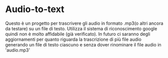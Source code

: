 # Audio-to-text
Questo è un progetto per trascrivere gli audio in formato .mp3(o altri ancora da testare) su un file di testo. Utilizza il sistema di riconoscimento google quindi non è molto affidabile (già verificato).
In futuro ci saranno degli aggiornamenti per quanto riguarda la trascrizione di più file audio generando un file di testo ciascuno e senza dover rinominare il file audio in 'audio.mp3'
